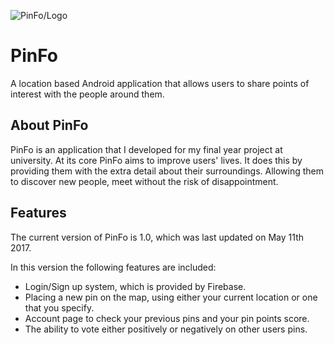![PinFo/Logo](https://cloud.githubusercontent.com/assets/9169793/25954393/12e0f936-365e-11e7-88ff-fb026dfe7509.png)

# PinFo
A location based Android application that allows users to share points of interest with the people around them.


## About PinFo
PinFo is an application that I developed for my final year project at university. At its core PinFo aims to improve users' lives. It does this by providing them with the extra detail about their surroundings. Allowing them to discover new people, meet  without the risk of disappointment.


## Features
The current version of PinFo is 1.0, which was last updated on May 11th 2017.


In this version the following features are included:

* Login/Sign up system, which is provided by Firebase.
* Placing a new pin on the map, using either your current location or one that you specify. 
* Account page to check your previous pins and your pin points score.
* The ability to vote either positively or negatively on other users pins.

